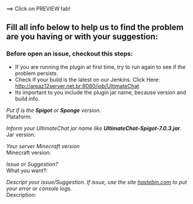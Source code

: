 ==> Click on PREVIEW tab!

## Fill all info below to help us to find the problem are you having or with your suggestion:

### Before open an issue, checkout this steps:
* If you are running the plugin at first time, try to run again to see if the problem persists.
* Check if your build is the latest on our Jenkins. Click Here: <http://areaz12server.net.br:8080/job/UltimateChat>
* Its important to you include the plugin jar name, because version and build info.

_Put if is the **Spigot** or **Sponge** version._  
Plataform:  

_Inform your UltimateChat jar name like **UltimateChat-Spigot-7.0.3.jar**._  
Jar version:  

_Your server Minecraft version_  
Minecraft version:  

_Issue or Suggestion?_  
What you want?:  

_Descript your issue/Suggestion. If issue, use the site [hastebin.com](https://hastebin.com/) to put your error or console logs._  
Description:  